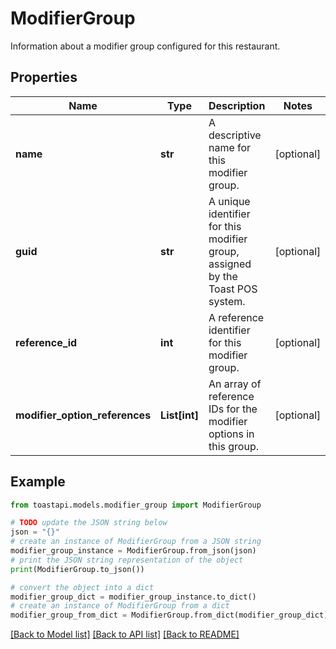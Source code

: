 # ModifierGroup

Information about a modifier group configured for this restaurant. 

## Properties

Name | Type | Description | Notes
------------ | ------------- | ------------- | -------------
**name** | **str** | A descriptive name for this modifier group.  | [optional] 
**guid** | **str** | A unique identifier for this modifier group, assigned by the Toast POS system.  | [optional] 
**reference_id** | **int** | A reference identifier for this modifier group.  | [optional] 
**modifier_option_references** | **List[int]** | An array of reference IDs for the modifier options in this group.  | [optional] 

## Example

```python
from toastapi.models.modifier_group import ModifierGroup

# TODO update the JSON string below
json = "{}"
# create an instance of ModifierGroup from a JSON string
modifier_group_instance = ModifierGroup.from_json(json)
# print the JSON string representation of the object
print(ModifierGroup.to_json())

# convert the object into a dict
modifier_group_dict = modifier_group_instance.to_dict()
# create an instance of ModifierGroup from a dict
modifier_group_from_dict = ModifierGroup.from_dict(modifier_group_dict)
```
[[Back to Model list]](../README.md#documentation-for-models) [[Back to API list]](../README.md#documentation-for-api-endpoints) [[Back to README]](../README.md)


